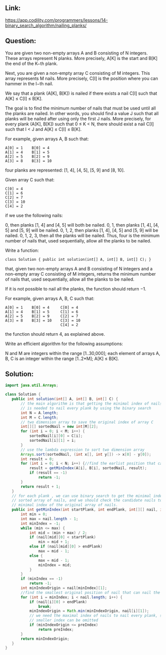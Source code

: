 ## Link:
https://app.codility.com/programmers/lessons/14-binary_search_algorithm/nailing_planks/
## Question:
You are given two non-empty arrays A and B consisting of N integers. These arrays represent N planks. More precisely, A[K] is the start and B[K] the end of the K−th plank.

Next, you are given a non-empty array C consisting of M integers. This array represents M nails. More precisely, C[I] is the position where you can hammer in the I−th nail.

We say that a plank (A[K], B[K]) is nailed if there exists a nail C[I] such that A[K] ≤ C[I] ≤ B[K].

The goal is to find the minimum number of nails that must be used until all the planks are nailed. In other words, you should find a value J such that all planks will be nailed after using only the first J nails. More precisely, for every plank (A[K], B[K]) such that 0 ≤ K < N, there should exist a nail C[I] such that I < J and A[K] ≤ C[I] ≤ B[K].

For example, given arrays A, B such that:

    A[0] = 1    B[0] = 4
    A[1] = 4    B[1] = 5
    A[2] = 5    B[2] = 9
    A[3] = 8    B[3] = 10
four planks are represented: [1, 4], [4, 5], [5, 9] and [8, 10].

Given array C such that:

    C[0] = 4
    C[1] = 6
    C[2] = 7
    C[3] = 10
    C[4] = 2
if we use the following nails:

0, then planks [1, 4] and [4, 5] will both be nailed.
0, 1, then planks [1, 4], [4, 5] and [5, 9] will be nailed.
0, 1, 2, then planks [1, 4], [4, 5] and [5, 9] will be nailed.
0, 1, 2, 3, then all the planks will be nailed.
Thus, four is the minimum number of nails that, used sequentially, allow all the planks to be nailed.

Write a function:

`class Solution { public int solution(int[] A, int[] B, int[] C); }`

that, given two non-empty arrays A and B consisting of N integers and a non-empty array C consisting of M integers, returns the minimum number of nails that, used sequentially, allow all the planks to be nailed.

If it is not possible to nail all the planks, the function should return −1.

For example, given arrays A, B, C such that:

    A[0] = 1    B[0] = 4     C[0] = 4
    A[1] = 4    B[1] = 5     C[1] = 6
    A[2] = 5    B[2] = 9     C[2] = 7
    A[3] = 8    B[3] = 10    C[3] = 10
                             C[4] = 2
the function should return 4, as explained above.

Write an efficient algorithm for the following assumptions:

N and M are integers within the range [1..30,000];
each element of arrays A, B, C is an integer within the range [1..2*M];
A[K] ≤ B[K].
## Solution:    
    

 ```java
import java.util.Arrays;

class Solution {
    public int solution(int[] A, int[] B, int[] C) {
        // the main algorithm is that getting the minimal index of nails which
        // is needed to nail every plank by using the binary search
        int N = A.length;
        int M = C.length;
        // two dimension array to save the original index of array C
        int[][] sortedNail = new int[M][2];
        for (int i = 0; i < M; i++) {
            sortedNail[i][0] = C[i];
            sortedNail[i][1] = i;
        }
        // use the lambda expression to sort two dimension array
        Arrays.sort(sortedNail, (int x[], int y[]) -> x[0] - y[0]);
        int result = 0;
        for (int i = 0; i < N; i++) {//find the earlist position that can nail each plank, and the max value for all planks is the result
            result = getMinIndex(A[i], B[i], sortedNail, result);
            if (result == -1)
                return -1;
        }
        return result + 1;
    }
    // for each plank , we can use binary search to get the minimal index of the
    // sorted array of nails, and we should check the candidate nails to get the
    // minimal index of the original array of nails.
    public int getMinIndex(int startPlank, int endPlank, int[][] nail, int preIndex) {
        int min = 0;
        int max = nail.length - 1;
        int minIndex = -1;
        while (min <= max) {
            int mid = (min + max) / 2;
            if (nail[mid][0] < startPlank)
                min = mid + 1;
            else if (nail[mid][0] > endPlank)
                max = mid - 1;
            else {
                max = mid - 1;
                minIndex = mid;
            }
        }
        if (minIndex == -1)
            return -1;
        int minIndexOrigin = nail[minIndex][1];
        //find the smallest original position of nail that can nail the plank
        for (int i = minIndex; i < nail.length; i++) {
            if (nail[i][0] > endPlank)
                break;
            minIndexOrigin = Math.min(minIndexOrigin, nail[i][1]);
            // we need the maximal index of nails to nail every plank, so the
            // smaller index can be omitted
            if (minIndexOrigin <= preIndex)
                return preIndex;
        }
        return minIndexOrigin;
    }
}
  
 ```
